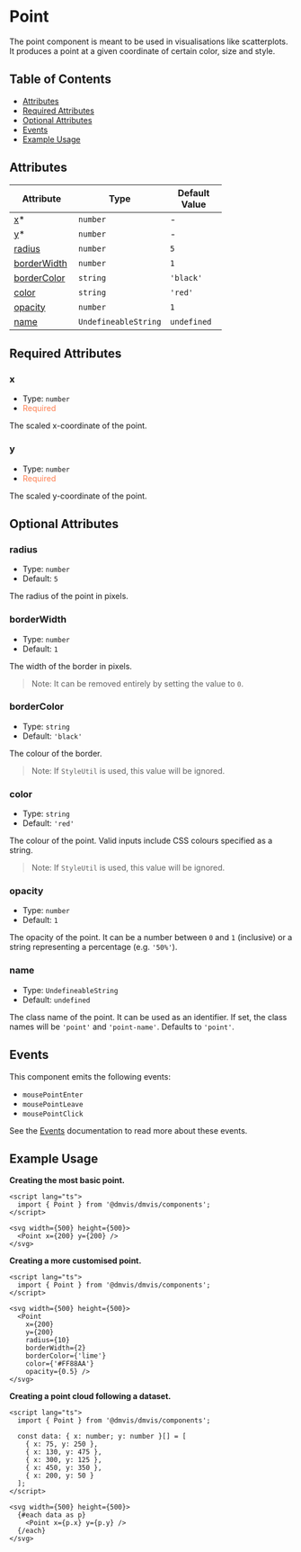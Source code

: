 # Point

The point component is meant to be used in visualisations like scatterplots.
It produces a point at a given coordinate of certain color, size and style.

## Table of Contents

- [Attributes](#attributes)
- [Required Attributes](#required-attributes)
- [Optional Attributes](#optional-attributes)
- [Events](#events)
- [Example Usage](#example-usage)

## Attributes

<table style="width: 75%">
  <thead>
    <tr>
      <th style="width: 33%;">Attribute</th>
      <th style="width: 33%;">Type</th>
      <th style="width: 33%;">Default Value</th>
    </tr>
  </thead>
  <tbody>
    <tr>
      <td><a href="#components/Point?id=x">x</a>*</td>
      <td><code>number</code></td>
      <td>-</td>
    </tr>
    <tr>
      <td><a href='#components/Point?id=y'>y</a>*</td>
      <td><code>number</code></td>
      <td>-</td>
    </tr>
    <tr>
      <td><a href='#components/Point?id=radius'>radius</a></td>
      <td><code>number</code></td>
      <td><code>5</code></td>
    </tr>
    <tr>
      <td><a href='#components/Point?id=borderwidth'>borderWidth</a></td>
      <td><code>number</code></td>
      <td><code>1</code></td>
    </tr>
    <tr>
      <td><a href='#components/Point?id=bordercolor'>borderColor</a></td>
      <td><code>string</code></td>
      <td><code>'black'</code></td>
    </tr>
    <tr>
      <td><a href='#components/Point?id=color'>color</a></td>
      <td><code>string</code></td>
      <td><code>'red'</code></td>
    </tr>
    <tr>
      <td><a href='#components/Point?id=opacity'>opacity</a></td>
      <td><code>number</code></td>
      <td><code>1</code></td>
    </tr>
    <tr>
      <td><a href='#components/Point?id=name'>name</a></td>
      <td><code>UndefineableString</code></td>
      <td><code>undefined</code></td>
    </tr>
  </tbody>
</table>

## Required Attributes

### x

- Type: `number`
- <span style="color:coral">Required</span>

The scaled x-coordinate of the point.

### y

- Type: `number`
- <span style="color:coral">Required</span>

The scaled y-coordinate of the point.

## Optional Attributes

### radius

- Type: `number`
- Default: `5`

The radius of the point in pixels.

### borderWidth

- Type: `number`
- Default: `1`

The width of the border in pixels.

> Note: It can be removed entirely by setting the value to `0`.

### borderColor

- Type: `string`
- Default: `'black'`

The colour of the border.

> Note: If `StyleUtil` is used, this value will be ignored.

### color

- Type: `string`
- Default: `'red'`

The colour of the point.
Valid inputs include CSS colours specified as a string.

> Note: If `StyleUtil` is used, this value will be ignored.

### opacity

- Type: `number`
- Default: `1`

The opacity of the point.
It can be a number between `0` and `1` (inclusive) or a string representing a percentage (e.g. `'50%'`).

### name

- Type: `UndefineableString`
- Default: `undefined`

The class name of the point.
It can be used as an identifier.
If set, the class names will be `'point'` and `'point-name'`.
Defaults to `'point'`.

## Events

This component emits the following events:

- `mousePointEnter`
- `mousePointLeave`
- `mousePointClick`

See the [Events](../utils/Events.md) documentation to read more about these events.

## Example Usage

<b>Creating the most basic point.</b>

```svelte
<script lang="ts">
  import { Point } from '@dmvis/dmvis/components';
</script>

<svg width={500} height={500}>
  <Point x={200} y={200} />
</svg>
```

<b>Creating a more customised point.</b>

```svelte
<script lang="ts">
  import { Point } from '@dmvis/dmvis/components';
</script>

<svg width={500} height={500}>
  <Point
    x={200}
    y={200}
    radius={10}
    borderWidth={2}
    borderColor={'lime'}
    color={'#FF88AA'}
    opacity={0.5} />
</svg>
```

<b>Creating a point cloud following a dataset.</b>

```svelte
<script lang="ts">
  import { Point } from '@dmvis/dmvis/components';

  const data: { x: number; y: number }[] = [
    { x: 75, y: 250 },
    { x: 130, y: 475 },
    { x: 300, y: 125 },
    { x: 450, y: 350 },
    { x: 200, y: 50 }
  ];
</script>

<svg width={500} height={500}>
  {#each data as p}
    <Point x={p.x} y={p.y} />
  {/each}
</svg>
```
